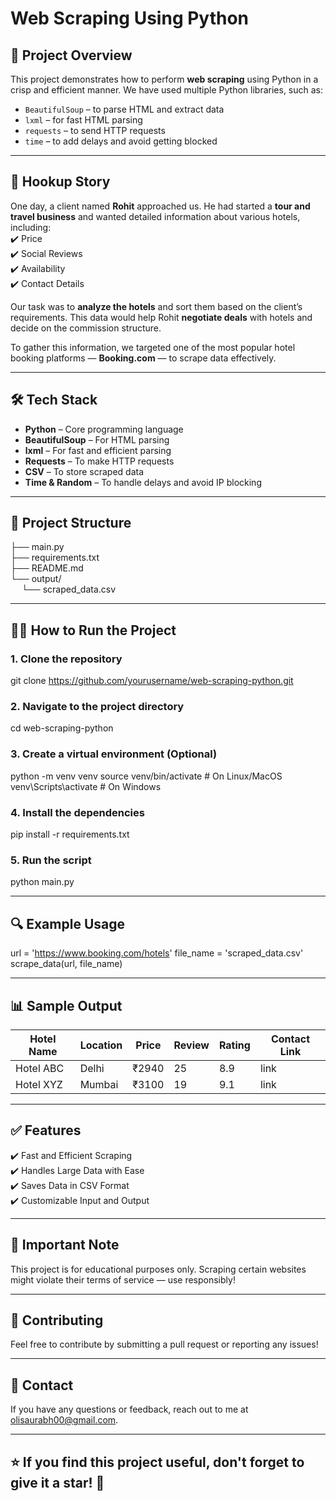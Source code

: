 # Web Scraping Using Python  

## 📌 Project Overview  
This project demonstrates how to perform **web scraping** using Python in a crisp and efficient manner. We have used multiple Python libraries, such as:  
- `BeautifulSoup` – to parse HTML and extract data  
- `lxml` – for fast HTML parsing  
- `requests` – to send HTTP requests  
- `time` – to add delays and avoid getting blocked  

---

## 🚀 Hookup Story  
One day, a client named **Rohit** approached us. He had started a **tour and travel business** and wanted detailed information about various hotels, including:  
✔️ Price  
✔️ Social Reviews  
✔️ Availability  
✔️ Contact Details  

Our task was to **analyze the hotels** and sort them based on the client’s requirements. This data would help Rohit **negotiate deals** with hotels and decide on the commission structure.  

To gather this information, we targeted one of the most popular hotel booking platforms — **Booking.com** — to scrape data effectively.  

---

## 🛠️ Tech Stack  
- **Python** – Core programming language  
- **BeautifulSoup** – For HTML parsing  
- **lxml** – For fast and efficient parsing  
- **Requests** – To make HTTP requests  
- **CSV** – To store scraped data  
- **Time & Random** – To handle delays and avoid IP blocking  

---

## 📂 Project Structure  
├── main.py  
├── requirements.txt  
├── README.md  
└── output/  
      &emsp; └── scraped_data.csv

---

## 🏃‍♂️ How to Run the Project
### 1. Clone the repository
git clone https://github.com/yourusername/web-scraping-python.git

### 2. Navigate to the project directory
cd web-scraping-python

### 3. Create a virtual environment (Optional)
python -m venv venv
source venv/bin/activate    # On Linux/MacOS
venv\Scripts\activate       # On Windows

### 4. Install the dependencies
pip install -r requirements.txt

### 5. Run the script
python main.py

---

## 🔍 Example Usage
url = 'https://www.booking.com/hotels'
file_name = 'scraped_data.csv'
scrape_data(url, file_name)

---

## 📊 Sample Output
| **Hotel Name** | **Location** | **Price** | **Review** | **Rating** | **Contact Link** |
|---|---|---|---|---|---| 
| Hotel ABC	 | Delhi | ₹2940 | 25 | 8.9 | link |
| Hotel XYZ	 | Mumbai | ₹3100 | 19 | 9.1 | link |

---

## ✅ Features
✔️ Fast and Efficient Scraping  
✔️ Handles Large Data with Ease  
✔️ Saves Data in CSV Format  
✔️ Customizable Input and Output

---

## 🚨 Important Note
This project is for educational purposes only.
Scraping certain websites might violate their terms of service — use responsibly!

---

## 💬 Contributing
Feel free to contribute by submitting a pull request or reporting any issues!

---

## 🌟 Contact
If you have any questions or feedback, reach out to me at olisaurabh00@gmail.com.

---

## ⭐ If you find this project useful, don't forget to give it a star! 🌟
